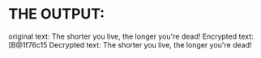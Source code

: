 # THE OUTPUT:

original text: The shorter you live, the longer you're dead!
Encrypted text: [B@1f76c15
Decrypted text: The shorter you live, the longer you're dead!
